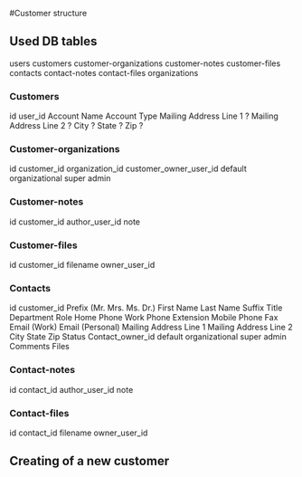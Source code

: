 #Customer structure

## Used DB tables
users
customers
customer-organizations
customer-notes
customer-files
contacts
contact-notes
contact-files
organizations

### Customers
id
user_id
Account Name
Account Type
Mailing Address Line 1 ?
Mailing Address Line 2 ?
City ?
State ?
Zip ?

### Customer-organizations
id
customer_id
organization_id
customer_owner_user_id default organizational super admin

### Customer-notes
id
customer_id
author_user_id
note

### Customer-files
id
customer_id
filename
owner_user_id

### Contacts
id
customer_id
Prefix (Mr. Mrs. Ms. Dr.)
First Name
Last Name
Suffix
Title
Department
Role
Home Phone
Work Phone
Extension
Mobile Phone
Fax
Email (Work)
Email (Personal)
Mailing Address Line 1
Mailing Address Line 2
City
State
Zip
Status
Contact_owner_id default organizational super admin
Comments
Files

### Contact-notes
id
contact_id
author_user_id
note

### Contact-files
id
contact_id
filename
owner_user_id

## Creating of a new customer


